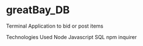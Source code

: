 # greatBay_DB


Terminal Application to bid or post items 


Technologies Used 
Node 
Javascript 
SQL 
npm inquirer

